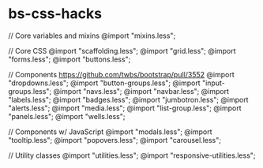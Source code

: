 bs-css-hacks
============

// Core variables and mixins
@import "mixins.less";

// Core CSS
@import "scaffolding.less";
@import "grid.less";
@import "forms.less";
@import "buttons.less";

// Components
https://github.com/twbs/bootstrap/pull/3552
@import "dropdowns.less";
@import "button-groups.less";
@import "input-groups.less";
@import "navs.less";
@import "navbar.less";
@import "labels.less";
@import "badges.less";
@import "jumbotron.less";
@import "alerts.less";
@import "media.less";
@import "list-group.less";
@import "panels.less";
@import "wells.less";

// Components w/ JavaScript
@import "modals.less";
@import "tooltip.less";
@import "popovers.less";
@import "carousel.less";

// Utility classes
@import "utilities.less";
@import "responsive-utilities.less";
